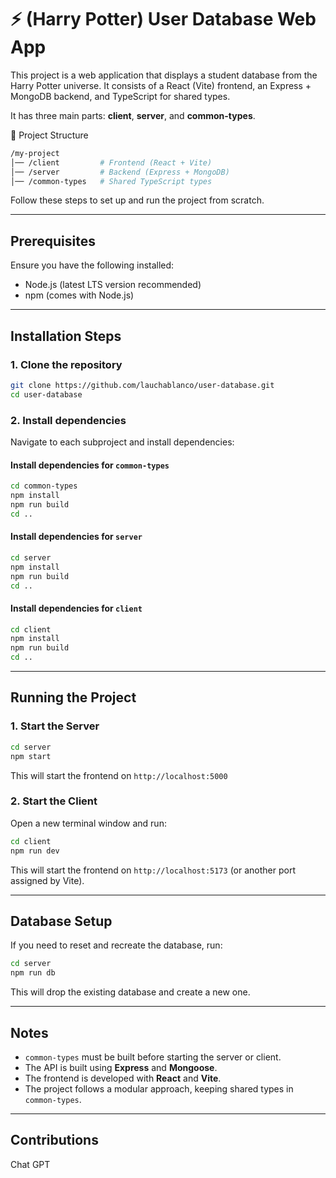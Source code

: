 # ⚡ (Harry Potter) User Database Web App

This project is a web application that displays a student database from the Harry Potter universe. It consists of a React (Vite) frontend, an Express + MongoDB backend, and TypeScript for shared types.

It has three main parts: **client**, **server**, and **common-types**. 

📂 Project Structure

```sh
/my-project
│── /client         # Frontend (React + Vite)
│── /server         # Backend (Express + MongoDB)
│── /common-types   # Shared TypeScript types
```

Follow these steps to set up and run the project from scratch.

---

## Prerequisites

Ensure you have the following installed:

- Node.js (latest LTS version recommended)
- npm (comes with Node.js)

---

## Installation Steps

### 1. Clone the repository

```sh
git clone https://github.com/lauchablanco/user-database.git
cd user-database
```

### 2. Install dependencies

Navigate to each subproject and install dependencies:

#### Install dependencies for `common-types`

```sh
cd common-types
npm install
npm run build
cd ..
```

#### Install dependencies for `server`

```sh
cd server
npm install
npm run build
cd ..
```

#### Install dependencies for `client`

```sh
cd client
npm install
npm run build
cd ..
```

---

## Running the Project

### 1. Start the Server

```sh
cd server
npm start
```

This will start the frontend on `http://localhost:5000`

### 2. Start the Client

Open a new terminal window and run:

```sh
cd client
npm run dev
```

This will start the frontend on `http://localhost:5173` (or another port assigned by Vite).

---

## Database Setup

If you need to reset and recreate the database, run:

```sh
cd server
npm run db
```

This will drop the existing database and create a new one.

---

## Notes

- `common-types` must be built before starting the server or client.
- The API is built using **Express** and **Mongoose**.
- The frontend is developed with **React** and **Vite**.
- The project follows a modular approach, keeping shared types in `common-types`.

---

## Contributions

Chat GPT